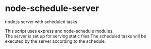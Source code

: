 # node-schedule-server
node.js server with scheduled tasks

This script uses express and node-schedule modules. <br>
The server is set up for serving static files.The scheduled tasks will be executed by the server according to the schedule.
